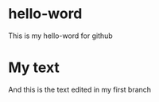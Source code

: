 # hello-word
This is my hello-word for github
# My text
And this is the text edited in my first branch
